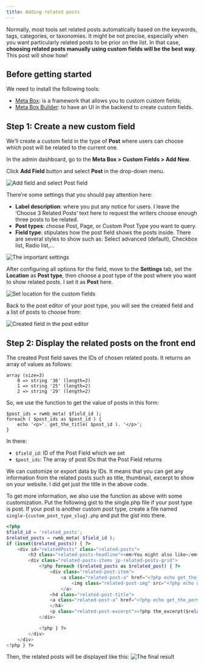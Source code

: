```yaml
---
title: Adding related posts
---
```


Normally, most tools set related posts automatically based on the keywords, tags, categories, or taxonomies. It might be not precise, especially when you want particularly related posts to be prior on the list. In that case, **choosing related posts manually using custom fields will be the best way**. This post will show how!

## Before getting started

We need to install the following tools:

* [Meta Box](https://metabox.io): is a framework that allows you to custom custom fields;
* [Meta Box Builder](https://metabox.io/plugins/meta-box-builder/): to have an UI in the backend to create custom fields.

## Step 1: Create a new custom field

We’ll create a custom field in the type of **Post** where users can choose which post will be related to the current one.

In the admin dashboard, go to the **Meta Box > Custom Fields > Add New**.

Click **Add Field** button and select **Post** in the drop-down menu.

![Add field and select Post field](https://i.imgur.com/Uxj2t8a.png)

There’re some settings that you should pay attention here:

* **Label description**: where you put any notice for users. I leave the ‘Choose 3 Related Posts’ text here to request the writers choose enough three posts to be related.
* **Post types**: choose Post, Page, or Custom Post Type you want to query.
* **Field type**: stipulates how the post field shows the posts inside. There are several styles to show such as: Select advanced (default), Checkbox list, Radio list,...

![The important settings](https://i.imgur.com/GVW00A5.png)

After configuring all options for the field, move to the **Settings** tab, set the **Location** as **Post type**, then choose a post type of the post where you want to show related posts. I set it as **Post** here.

![Set location for the custom fields](https://i.imgur.com/tveh2L4.png)

Back to the post editor of your post type, you will see the created field and a list of posts to choose from:

![Created field in the post editor](https://i.imgur.com/kr4iWdH.png)

## Step 2: Display the related posts on the front end

The created Post field saves the IDs of chosen related posts. It returns an array of values as follows:
```
array (size=3)
    0 => string '36' (length=2)
    1 => string '25' (length=2)
    2 => string '29' (length=2)
```

So, we use the function to get the value of posts in this form:

```
$post_ids = rwmb_meta( $field_id );
foreach ( $post_ids as $post_id ) {
    echo '<p>'. get_the_title( $post_id ). '</p>';
}
```

In there:

* `$field_id`: ID of the Post Field which we set
* `$post_ids`: The array of post IDs that the Post Field returns

We can customize or export data by IDs. It means that you can get any information from the related posts such as title, thumbnail, excerpt to show on your website. I did get just the title in the above code.

To get more information, we also use the function as above with some customization. Put the following gist to the single.php file if your post type is post. If your post is another custom post type, create a file named `single-{custom_post_type_slug}.php` and put the gist into there.

```php
<?php 
$field_id = 'related_posts';
$related_posts = rwmb_meta( $field_id );
if (isset($related_posts)) { ?>
	<div id="relatedPosts" class="related-posts">
		<h3 class="related-posts-headline"><em>You might also like</em></h3>
		<div class="related-posts-items jp-related-posts-grid"> 
			<?php foreach ($related_posts as $related_post) { ?>
				<div class="related-post-item">
					<a class="related-post-a" href="<?php echo get_the_permalink($related_post); ?>" title="<?php echo get_the_title($related_post); ?>" rel="nofollow">
						<img class="related-post-img" src="<?php echo get_the_post_thumbnail_url($related_post, 'thumbnail'); ?>" alt="<?php echo get_the_title($related_post); ?>">
					</a>
			    <h4 class="related-post-title">
				<a class="related-post-a" href="<?php echo get_the_permalink($related_post); ?>" title="<?php echo get_the_title($related_post); ?>" rel="nofollow"><?php echo get_the_title($related_post); ?></a>
			    </h4>
			    <p class="related-post-excerpt"><?php the_excerpt($related_post); ?></p>
			</div>

			<?php } ?>
		</div>
	</div>	 
<?php } ?>
```

Then, the related posts will be displayed like this:
![The final result](https://i.imgur.com/9xIf0QH.png)

